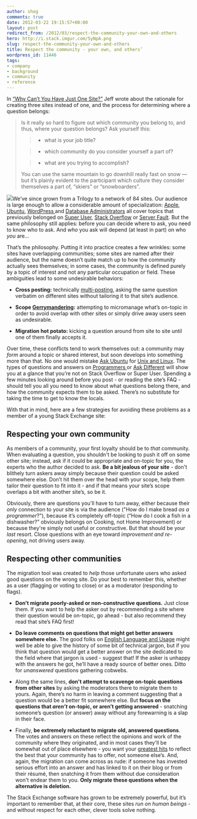 ```yaml
---
author: shog
comments: true
date: 2012-03-22 19:15:57+00:00
layout: post
redirect_from: /2012/03/respect-the-community-your-own-and-others
hero: http://i.stack.imgur.com/5yNpA.png
slug: respect-the-community-your-own-and-others
title: Respect the community - your own, and others’
wordpress_id: 11446
tags:
- company
- background
- community
- reference
---
```


In [“Why Can’t You Have Just One Site?”](http://blog.stackoverflow.com/2009/07/why-cant-you-have-just-one-site/) Jeff wrote about the rationale for creating three sites instead of one, and the process for determining where a question belongs:


<blockquote>Is it really so hard to figure out which community you belong to, and thus, where your question belongs? Ask yourself this:

> 
> 
	
>   * what is your job title?
> 
	
>   * which community do you consider yourself a part of?
> 
	
>   * what are you trying to accomplish?
> 

You can use the same mountain to go downhill really fast on snow — but it’s plainly evident to the participant which culture they consider themselves a part of, “skiers” or “snowboarders”.</blockquote>


![](http://i.stack.imgur.com/5yNpA.png)We’ve since grown from a Trilogy to a network of 84 sites. Our audience is large enough to allow a considerable amount of specialization: [Apple](http://askdifferent.com/), [Ubuntu](http://askubuntu.com/), [WordPress ](http://wordpress.stackexchange.com/)and [Database Administrators](http://dba.stackexchange.com/) all cover topics that previously belonged on [Super User](http://superuser.com/), [Stack Overflow](http://stackoverflow.com/) or [Server Fault](http://serverfault.com/). But the same philosophy still applies: before you can decide where to ask, you need to know who to ask. And _who_ you ask will depend (at least in part) on who _you_ are...

That’s the philosophy. Putting it into practice creates a few wrinkles: some sites have overlapping communities; some sites are named after their audience, but the name doesn’t quite match up to how the community actually sees themselves; in some cases, the community is defined purely by a topic of interest and not any particular occupation or field. These ambiguities lead to some undesirable behaviors:



	
  * **Cross posting:** technically [multi-posting](http://en.wikipedia.org/wiki/Multiposting), asking the same question verbatim on different sites without tailoring it to that site’s audience.

	
  * **Scope [Gerrymandering](http://en.wikipedia.org/wiki/Gerrymandering):** attempting to micromanage what’s on-topic in order to avoid overlap with other sites or simply drive away users seen as undesirable.

	
  * **Migration hot potato:** kicking a question around from site to site until one of them finally accepts it.


Over time, these conflicts tend to work themselves out: a community may _form_ around a topic or shared interest, but soon develops into something more than that. No one would mistake [Ask Ubuntu](http://askubuntu.com/) for [Unix and Linux](http://unix.stackexchange.com/). The types of questions and answers on [Programmers ](http://programmers.stackexchange.com/)or [Ask Different](http://apple.stackexchange.com/) will show you at a glance that you’re not on Stack Overflow or Super User. Spending a few minutes looking around before you post - or reading the site’s FAQ - should tell you all you need to know about what questions belong there, and how the community expects them to be asked. There’s no substitute for taking the time to get to know the locals.

With that in mind, here are a few strategies for avoiding these problems as a member of a young Stack Exchange site:


## Respecting your own community


As members of a community, your first loyalty should be to _that_ community. When evaluating a question, you shouldn't be looking to push it off on some other site; instead, ask if it could be appropriate and on-topic for you, the experts who the author decided to ask. **Be a bit jealous of your site** - don't blithely turn askers away simply because their question could be asked somewhere else. Don’t hit them over the head with your scope, help them tailor their question to fit into it - and if that means your site’s scope overlaps a bit with another site’s, so be it.

Obviously, there are questions you'll have to turn away, either because their _only_ connection to your site is via the audience ("How do I make bread _as a programmer_?"), because it’s completely off-topic (“How do I cook a fish in a dishwasher?” obviously belongs on Cooking, not Home Improvement) or because they're simply not useful or constructive. But that should be your _last_ resort. Close questions with an eye toward _improvement and re-opening_, not driving users away.


## Respecting other communities


The migration tool was created to _help_ those unfortunate users who asked good questions on the wrong site. Do your best to remember this, whether as a user (flagging or voting to close) or as a moderator (responding to flags).



	
  * **Don’t migrate poorly-asked or non-constructive questions.** Just close them. If you want to help the asker out by recommending a site where their question would be on-topic, go ahead - but also recommend they read that site’s FAQ first!

	
  * **Do leave comments on questions that might get better answers somewhere else.** The good folks on [English Language and Usage](http://english.stackexchange.com/) might well be able to give the history of some bit of technical jargon, but if you think that question would get a better answer on the site dedicated to the field where that jargon is used - suggest that! If the asker is unhappy with the answers he got, he’ll have a ready source of better ones. Ditto for _unanswered_ questions gathering cobwebs.

	
  * Along the same lines, **don't attempt to scavenge on-topic questions from other sites** by asking the moderators there to migrate them to yours. Again, there’s no harm in leaving a comment suggesting that a question would be a better fit somewhere else. But **focus on the questions that _aren’t_ on-topic, or aren’t getting answered** - snatching someone’s question (or answer) away without any forewarning is a slap in their face.

	
  * Finally, **be extremely reluctant to migrate old, answered questions**. The votes and answers on these reflect the opinions and work of the community where they originated, and in most cases they'll be somewhat out of place elsewhere - you want your [greatest hits](http://blog.stackoverflow.com/2012/02/stack-exchanges-greatest-hits/) to reflect the best that your community has to offer, not someone else’s. And, again, the migration can come across as rude: if someone has invested serious effort into an answer and has linked to it on their blog or from their résumé, then snatching it from them without due consideration won't endear them to you. **Only migrate these questions when the alternative is deletion.**


The Stack Exchange software has grown to be extremely powerful, but it’s important to remember that, at their core, these sites _run on human beings_ - and without respect for each other, clever tools solve nothing.
